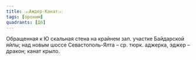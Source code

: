 ```yaml
---
title: ⒜Аждер-Канат⒵
tags: [ороним]
quadrants: [Д6]
---
```


Обращенная к Ю скальная стена на крайнем зап. участке Байдарской яйлы; над новым
шоссе Севастополь-Ялта – ср. тюрк. аджерка, эджер – дракон; канат крыло.
